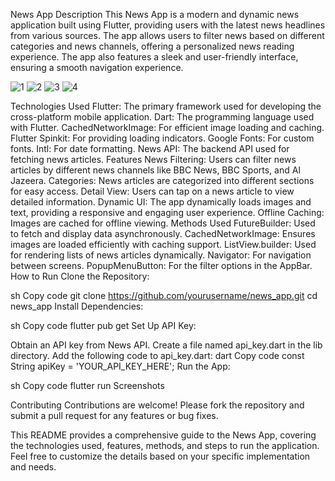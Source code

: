 News App
Description
This News App is a modern and dynamic news application built using Flutter, providing users with the latest news headlines from various sources. The app allows users to filter news based on different categories and news channels, offering a personalized news reading experience. The app also features a sleek and user-friendly interface, ensuring a smooth navigation experience.

![1](https://github.com/Ajay-2022-Soft-Tech/news_api/assets/113298640/12cac1c2-d6ce-4ecd-9d44-63ca3fbdf155) ![2](https://github.com/Ajay-2022-Soft-Tech/news_api/assets/113298640/5d912a81-ebf8-42a2-b79c-9e1525846f61) ![3](https://github.com/Ajay-2022-Soft-Tech/news_api/assets/113298640/696d3393-9cc1-49a4-89bd-556071a75246) ![4](https://github.com/Ajay-2022-Soft-Tech/news_api/assets/113298640/76f49cc6-dd70-4146-b12c-505684ae49cd)

Technologies Used
Flutter: The primary framework used for developing the cross-platform mobile application.
Dart: The programming language used with Flutter.
CachedNetworkImage: For efficient image loading and caching.
Flutter Spinkit: For providing loading indicators.
Google Fonts: For custom fonts.
Intl: For date formatting.
News API: The backend API used for fetching news articles.
Features
News Filtering: Users can filter news articles by different news channels like BBC News, BBC Sports, and Al Jazeera.
Categories: News articles are categorized into different sections for easy access.
Detail View: Users can tap on a news article to view detailed information.
Dynamic UI: The app dynamically loads images and text, providing a responsive and engaging user experience.
Offline Caching: Images are cached for offline viewing.
Methods Used
FutureBuilder: Used to fetch and display data asynchronously.
CachedNetworkImage: Ensures images are loaded efficiently with caching support.
ListView.builder: Used for rendering lists of news articles dynamically.
Navigator: For navigation between screens.
PopupMenuButton: For the filter options in the AppBar.
How to Run
Clone the Repository:

sh
Copy code
git clone https://github.com/yourusername/news_app.git
cd news_app
Install Dependencies:

sh
Copy code
flutter pub get
Set Up API Key:

Obtain an API key from News API.
Create a file named api_key.dart in the lib directory.
Add the following code to api_key.dart:
dart
Copy code
const String apiKey = 'YOUR_API_KEY_HERE';
Run the App:

sh
Copy code
flutter run
Screenshots


Contributing
Contributions are welcome! Please fork the repository and submit a pull request for any features or bug fixes.

This README provides a comprehensive guide to the News App, covering the technologies used, features, methods, and steps to run the application. Feel free to customize the details based on your specific implementation and needs.
